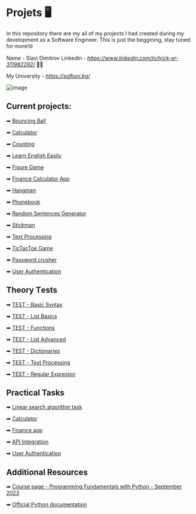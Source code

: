 # Projets 🖥️
In this repository there are my all of my projects I had created during my development as a Software Engineer.
This is just the beggining, stay tuned for more!🌐

Name - Slavi Dimitrov Linkedln - *https://www.linkedin.com/in/trick-er-311982292/* 🐱‍🚀

My University - *https://softuni.bg/* 

![image](https://user-images.githubusercontent.com/68993494/185683680-bcfefe65-88fb-4192-b0b2-ff9130c39487.png)

## Current projects:
➡ [Bouncing Ball](https://github.com/zahariev-webbersof/python-fundamentals-09-2023/tree/main/basic_syntax_conditional_statements_and_loops)

➡ [Calculator](https://github.com/zahariev-webbersof/python-fundamentals-09-2023/tree/main/list_basics)

➡ [Counting](https://github.com/zahariev-webbersof/python-fundamentals-09-2023/tree/main/functions)

➡ [Learn English Easily](https://github.com/zahariev-webbersof/python-fundamentals-09-2023/tree/main/list_advanced)

➡ [Figure Game](https://github.com/zahariev-webbersof/python-fundamentals-09-2023/tree/main/exam_preparation)

➡ [Finance Calculator App](https://github.com/zahariev-webbersof/python-fundamentals-09-2023/tree/main/dictionaries)

➡ [Hangman](https://github.com/zahariev-webbersof/python-fundamentals-09-2023/tree/main/text_processing)

➡ [Phonebook](https://github.com/zahariev-webbersof/python-fundamentals-09-2023/tree/main/regex)

➡ [Random Sentences Generator](https://github.com/zahariev-webbersof/python-fundamentals-09-2023/tree/main/regex)

➡ [Stickman](https://github.com/zahariev-webbersof/python-fundamentals-09-2023/tree/main/regex)

➡ [Text Processing](https://github.com/zahariev-webbersof/python-fundamentals-09-2023/tree/main/regex)

➡ [TicTacToe Game](https://github.com/zahariev-webbersof/python-fundamentals-09-2023/tree/main/regex)

➡ [Password crusher](https://github.com/zahariev-webbersof/python-fundamentals-09-2023/tree/main/regex)

➡ [User Authentication](https://github.com/zahariev-webbersof/python-fundamentals-09-2023/tree/main/regex)

## Theory Тests
➡ [TEST - Basic Syntax](https://github.com/zahariev-webbersof/python-fundamentals-09-2023/blob/main/TEST%20-%20Basic%20Syntax.md) 

➡ [TEST - List Basics](https://github.com/zahariev-webbersof/python-fundamentals-09-2023/blob/main/TEST%20-%20Lists%20Basic.md)

➡ [TEST - Functions](https://github.com/zahariev-webbersof/python-fundamentals-09-2023/blob/main/TEST%20-%20Functions.md)

➡ [TEST - List Advanced](https://github.com/zahariev-webbersof/python-fundamentals-09-2023/blob/main/TEST%20-%20List%20Advanced.md)

➡ [TEST - Dictionaries](https://github.com/zahariev-webbersof/python-fundamentals-09-2023/blob/main/TEST%20-%20Dictionary.md)

➡ [TEST - Text Processing](https://github.com/zahariev-webbersof/python-fundamentals-09-2023/blob/main/TEST%20-%20Text%20Processing.md)

➡ [TEST - Regular Expresion](https://github.com/zahariev-webbersof/python-fundamentals-09-2023/blob/main/TEST%20-%20Regular%20Expresion.md)


## Practical Tasks

➡ [Linear search algorithm task](https://github.com/zahariev-webbersof/python-fundamentals-09-2023/blob/main/Linear%20search%20algorithm.md)

➡ [Calculator](https://github.com/zahariev-webbersof/python-fundamentals-09-2023/blob/main/Calculator.md)

➡ [Finance app](https://github.com/zahariev-webbersof/python-fundamentals-09-2023/blob/main/Finance%20App.md)

➡ [API Integration](https://github.com/zahariev-webbersof/python-fundamentals-09-2023/blob/main/API%20integration.md)

➡ [User Authentication](https://github.com/zahariev-webbersof/python-fundamentals-09-2023/blob/main/User%20Authentication.md)


## Additional Resources

➡ [Course page - Programming Fundamentals with Python - September 2023](https://softuni.bg/trainings/4222/programming-fundamentals-with-python-september-2023)

➡ [Official Python documentation](https://docs.python.org/3/)
